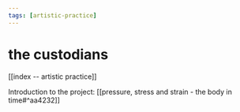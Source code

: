 ```yaml
---
tags: [artistic-practice]
---
```


# the custodians

[[index -- artistic practice]]

Introduction to the project: [[pressure, stress and strain - the body in time#^aa4232]]